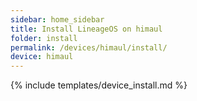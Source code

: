 ```yaml
---
sidebar: home_sidebar
title: Install LineageOS on himaul
folder: install
permalink: /devices/himaul/install/
device: himaul
---
```

{% include templates/device_install.md %}
